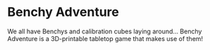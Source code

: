 # Benchy Adventure
We all have Benchys and calibration cubes laying around… Benchy Adventure is a 3D-printable tabletop game that makes use of them!
